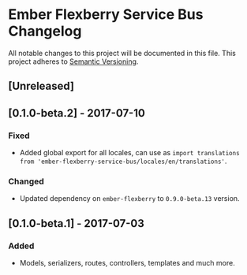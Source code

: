 # Ember Flexberry Service Bus Changelog

All notable changes to this project will be documented in this file.
This project adheres to [Semantic Versioning](http://semver.org/).

## [Unreleased]

## [0.1.0-beta.2] - 2017-07-10

### Fixed

* Added global export for all locales, can use as `import translations from 'ember-flexberry-service-bus/locales/en/translations'`.

### Changed

* Updated dependency on `ember-flexberry` to `0.9.0-beta.13` version.

## [0.1.0-beta.1] - 2017-07-03

### Added

* Models, serializers, routes, controllers, templates and much more.
